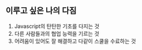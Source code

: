 ## 이루고 싶은 나의 다짐

1. Javascript의 탄탄한 기초를 다지는 것
2. 다른 사람들과의 협업 능력을 기르는 것
3. 어려움이 있어도 잘 해결하고 다같이 스쿨을 수료하는 것
